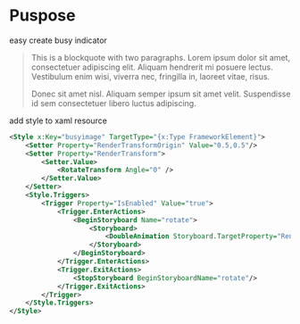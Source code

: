 # Puspose
easy create busy indicator

> This is a blockquote with two paragraphs. Lorem ipsum dolor sit amet,
> consectetuer adipiscing elit. Aliquam hendrerit mi posuere lectus.
> Vestibulum enim wisi, viverra nec, fringilla in, laoreet vitae, risus.
> 
> Donec sit amet nisl. Aliquam semper ipsum sit amet velit. Suspendisse
> id sem consectetuer libero luctus adipiscing.

add style to xaml resource
```xml
<Style x:Key="busyimage" TargetType="{x:Type FrameworkElement}">
    <Setter Property="RenderTransformOrigin" Value="0.5,0.5"/>
    <Setter Property="RenderTransform">
        <Setter.Value>
            <RotateTransform Angle="0" />
        </Setter.Value>
    </Setter>
    <Style.Triggers>
        <Trigger Property="IsEnabled" Value="true">
            <Trigger.EnterActions>
                <BeginStoryboard Name="rotate">
                    <Storyboard>
                        <DoubleAnimation Storyboard.TargetProperty="RenderTransform.Angle"  To="360" Duration="0:0:5" RepeatBehavior="Forever" />
                    </Storyboard>
                </BeginStoryboard>
            </Trigger.EnterActions>
            <Trigger.ExitActions>
                <StopStoryboard BeginStoryboardName="rotate"/>
            </Trigger.ExitActions>
        </Trigger>
    </Style.Triggers>
</Style>
```

